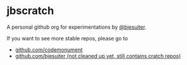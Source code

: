 # jbscratch 

A personal github org for experimentations by [@bjesuiter](https://github.com/bjesuiter). 

If you want to see more stable repos, please go to 

- [github.com/codemonument](https://github.com/codemonument)
- [github.com/bjesuiter (not cleaned up yet, still contains cratch repos)](https://github.com/bjesuiter)

